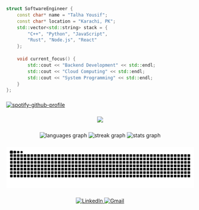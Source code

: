 
```cpp
struct SoftwareEngineer {
    const char* name = "Talha Yousif";
    const char* location = "Karachi, PK";
    std::vector<std::string> stack = {
        "C++", "Python", "JavaScript",
        "Rust", "Node.js", "React"
    };
    
    void current_focus() {
        std::cout << "Backend Development" << std::endl;
        std::cout << "Cloud Computing" << std::endl;
        std::cout << "System Programming" << std::endl;
    }
};
```


###

[![spotify-github-profile](https://spotify-github-profile.kittinanx.com/api/view?uid=jld7k487x2lu8w7jm7c3p2ksu&cover_image=true&theme=novatorem&show_offline=false&background_color=000000&interchange=false&bar_color=53b14f&bar_color_cover=false)](https://spotify-github-profile.kittinanx.com/api/view?uid=jld7k487x2lu8w7jm7c3p2ksu&redirect=true)


### 

<div align="center">
  <img height="600" src="https://media3.giphy.com/media/v1.Y2lkPTc5MGI3NjExMDd5czlhN2MyMXMwdTJwdjllODZleTlzOHVxcnUwajliOThzZ2M3cCZlcD12MV9pbnRlcm5hbF9naWZfYnlfaWQmY3Q9Zw/pVGsAWjzvXcZW4ZBTE/giphy.gif"  />
</div>

###

<div align="center">
  <img src="https://github-readme-stats.vercel.app/api/top-langs?username=skoom21&locale=en&hide_title=true&layout=compact&card_width=320&langs_count=6&theme=tokyonight&hide_border=true&order=2" height="150" alt="languages graph"  />
  <img src="https://streak-stats.demolab.com?user=skoom21&locale=en&mode=daily&theme=tokyonight&hide_border=true&border_radius=5&order=3" height="150" alt="streak graph"  />
  <img src="https://github-readme-stats.vercel.app/api?username=skoom21&hide_title=true&hide_rank=true&show_icons=true&include_all_commits=true&count_private=true&disable_animations=false&theme=tokyonight&locale=en&hide_border=true&order=1" height="150" alt="stats graph"  />
</div>

###

<img src="https://raw.githubusercontent.com/skoom21/skoom21/output/snake.svg" alt="Snake animation" />

###

<div align="center">
  <a href="https://linkedin.com/in/muhammad-talha-yousif">
    <img src="https://img.shields.io/badge/LinkedIn-black?style=for-the-badge&logo=linkedin&logoColor=white" alt="LinkedIn" />
  </a>
  <a href="mailto:muhammadtalhayousif@gmail.com">
    <img src="https://img.shields.io/badge/Gmail-black?style=for-the-badge&logo=gmail&logoColor=white" alt="Gmail" />
  </a>
</div>

###
